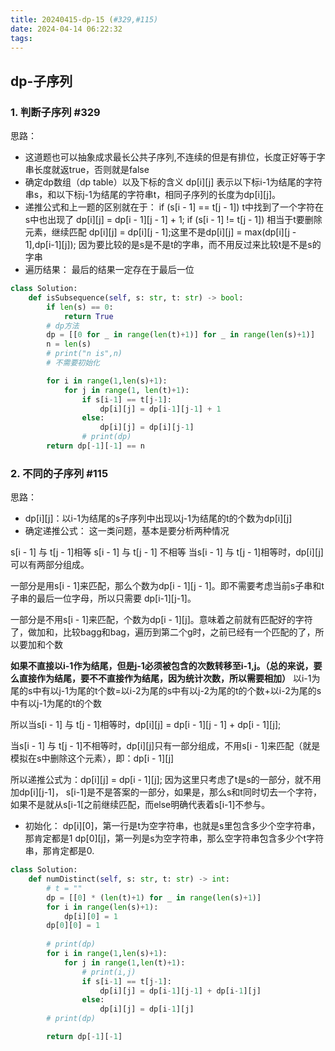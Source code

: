 ```yaml
---
title: 20240415-dp-15 (#329,#115)
date: 2024-04-14 06:22:32
tags:
---
```



## dp-子序列

### 1. 判断子序列 #329

思路：
- 这道题也可以抽象成求最长公共子序列,不连续的但是有排位，长度正好等于字串长度就返true，否则就是false
- 确定dp数组（dp table）以及下标的含义
dp[i][j] 表示以下标i-1为结尾的字符串s，和以下标j-1为结尾的字符串t，相同子序列的长度为dp[i][j]。
- 递推公式和上一题的区别就在于：
if (s[i - 1] == t[j - 1])
t中找到了一个字符在s中也出现了 dp[i][j] = dp[i - 1][j - 1] + 1;
if (s[i - 1] != t[j - 1])
相当于t要删除元素，继续匹配 dp[i][j] = dp[i][j - 1];这里不是dp[i][j] = max(dp[i][j - 1],dp[i-1][j]);
因为要比较的是s是不是t的字串，而不用反过来比较t是不是s的字串
- 遍历结果： 最后的结果一定存在于最后一位

```python
class Solution:
    def isSubsequence(self, s: str, t: str) -> bool:
        if len(s) == 0:
            return True
        # dp方法
        dp = [[0 for _ in range(len(t)+1)] for _ in range(len(s)+1)]
        n = len(s)
        # print("n is",n)
        # 不需要初始化

        for i in range(1,len(s)+1):
            for j in range(1, len(t)+1):
                if s[i-1] == t[j-1]:
                    dp[i][j] = dp[i-1][j-1] + 1
                else:
                    dp[i][j] = dp[i][j-1]
                # print(dp)
        return dp[-1][-1] == n
```

### 2. 不同的子序列 #115


思路：
- dp[i][j]：以i-1为结尾的s子序列中出现以j-1为结尾的t的个数为dp[i][j]
- 确定递推公式：
这一类问题，基本是要分析两种情况

s[i - 1] 与 t[j - 1]相等
s[i - 1] 与 t[j - 1] 不相等
当s[i - 1] 与 t[j - 1]相等时，dp[i][j]可以有两部分组成。

一部分是用s[i - 1]来匹配，那么个数为dp[i - 1][j - 1]。即不需要考虑当前s子串和t子串的最后一位字母，所以只需要 dp[i-1][j-1]。

一部分是不用s[i - 1]来匹配，个数为dp[i - 1][j]。意味着之前就有匹配好的字符了，做加和，比较bagg和bag，遍历到第二个g时，之前已经有一个匹配的了，所以要加和个数

**如果不直接以i-1作为结尾，但是j-1必须被包含的次数转移至i-1,j。（总的来说，要么直接作为结尾，要不不直接作为结尾，因为统计次数，所以需要相加）**
以i-1为尾的s中有以j-1为尾的t个数=以i-2为尾的s中有以j-2为尾的t的个数+以i-2为尾的s中有以j-1为尾的t的个数

所以当s[i - 1] 与 t[j - 1]相等时，dp[i][j] = dp[i - 1][j - 1] + dp[i - 1][j];

当s[i - 1] 与 t[j - 1]不相等时，dp[i][j]只有一部分组成，不用s[i - 1]来匹配（就是模拟在s中删除这个元素），即：dp[i - 1][j]

所以递推公式为：dp[i][j] = dp[i - 1][j];
因为这里只考虑了t是s的一部分，就不用加dp[i][j-1]， s[i-1]是不是答案的一部分，如果是，那么s和t同时切去一个字符，如果不是就从s[i-1[之前继续匹配，而else明确代表着s[i-1]不参与。

- 初始化：
dp[i][0]，第一行是t为空字符串，也就是s里包含多少个空字符串，那肯定都是1
dp[0][j]，第一列是s为空字符串，那么空字符串包含多少个t字符串，那肯定都是0.

```python
class Solution:
    def numDistinct(self, s: str, t: str) -> int:
        # t = ""
        dp = [[0] * (len(t)+1) for _ in range(len(s)+1)]
        for i in range(len(s)+1):
            dp[i][0] = 1
        dp[0][0] = 1
        
        # print(dp)
        for i in range(1,len(s)+1):
            for j in range(1,len(t)+1):
                # print(i,j)
                if s[i-1] == t[j-1]:
                    dp[i][j] = dp[i-1][j-1] + dp[i-1][j]
                else:
                    dp[i][j] = dp[i-1][j]
        # print(dp)

        return dp[-1][-1]
```
